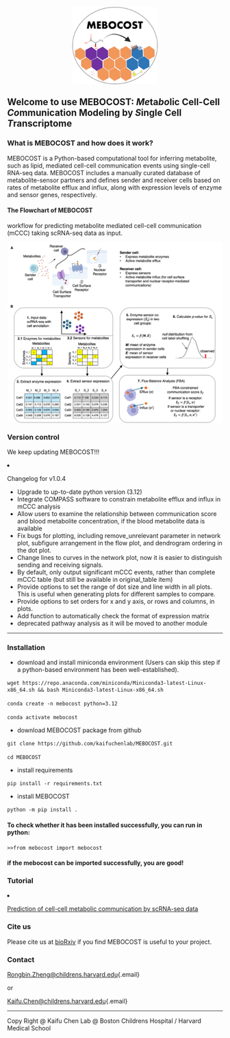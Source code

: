 <img src="./images/mebocost_logo.png" width="200" height="180" style="margin-left: auto; margin-right: auto;display: block;"/></img>

## Welcome to use MEBOCOST: <I>Me</I>ta<I>bo</I>lic Cell-Cell <I>Co</I>mmunication Modeling by <I>S</I>ingle Cell <I>T</I>ranscriptome

### What is MEBOCOST and how does it work?

<p>

MEBOCOST is a Python-based computational tool for inferring metabolite, such as lipid, mediated cell-cell communication events using single-cell RNA-seq data. MEBOCOST includes a manually curated database of metabolite-sensor partners and defines sender and receiver cells based on rates of metabolite efflux and influx, along with expression levels of enzyme and sensor genes, respectively.

</p>


#### The Flowchart of MEBOCOST

<p>

workflow for predicting metabolite mediated cell-cell communication (mCCC) taking scRNA-seq data as input.

</p>

<img src="./images/Mebocost_update.png" style="margin-left: auto; margin-right: auto;display: block;"/></img>

### Version control

<p>

We keep updating MEBOCOST!!!

</p>

<li>

Changelog for v1.0.4

</li>

-   Upgrade to up-to-date python version (3.12)
-   Integrate COMPASS software to constrain metabolite efflux and influx in mCCC analysis
-   Allow users to examine the relationship between communication score and blood metabolite concentration, if the blood metabolite data is available
-   Fix bugs for plotting, including remove_unrelevant parameter in network plot, subfigure arrangement in the flow plot, and dendrogram ordering in the dot plot.
-   Change lines to curves in the network plot, now it is easier to distinguish sending and receiving signals.
-   By default, only output significant mCCC events, rather than complete mCCC table (but still be available in original_table item)
-   Provide options to set the range of dot size and line width in all plots. This is useful when generating plots for different samples to compare.
-   Provide options to set orders for x and y axis, or rows and columns, in plots.
-   Add function to automatically check the format of expression matrix
-   deprecated pathway analysis as it will be moved to another module

<hr>

### Installation

-   download and install miniconda environment (Users can skip this step if a python-based environment has been well-established).

```{bash}
wget https://repo.anaconda.com/miniconda/Miniconda3-latest-Linux-x86_64.sh && bash Miniconda3-latest-Linux-x86_64.sh

conda create -n mebocost python=3.12

conda activate mebocost
```

-   download MEBOCOST package from github

```{bash}
git clone https://github.com/kaifuchenlab/MEBOCOST.git

cd MEBOCOST
```

-   install requirements

```{bash}
pip install -r requirements.txt
```

-   install MEBOCOST

```{bash}
python -m pip install .
```

#### To check whether it has been installed successfully, you can run in python:

```{python}
>>from mebocost import mebocost
```

#### if the mebocost can be imported successfully, you are good!

### Tutorial

<li>

<a href='./Demo_Communication_Prediction.ipynb' target='_blank'>Prediction of cell-cell metabolic communication by scRNA-seq data</a>

</li>

### Cite us

<p>

Please cite us at <a href='https://www.biorxiv.org/content/10.1101/2022.05.30.494067v1' target='_blank'>bioRxiv</a> if you find MEBOCOST is useful to your project.

</p>

### Contact

[Rongbin.Zheng\@childrens.harvard.edu](mailto:Rongbin.Zheng@childrens.harvard.edu){.email}

or

[Kaifu.Chen\@childrens.harvard.edu](mailto:Kaifu.Chen@childrens.harvard.edu){.email}

<hr>

Copy Right \@ Kaifu Chen Lab \@ Boston Childrens Hospital / Harvard Medical School
